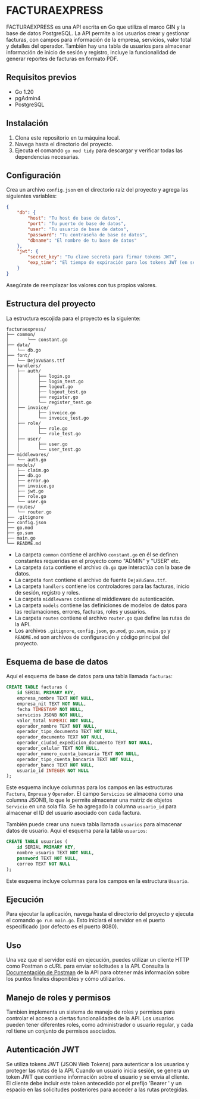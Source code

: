 # FACTURAEXPRESS

FACTURAEXPRESS es una API escrita en Go que utiliza el marco GIN y la base de datos PostgreSQL. La API permite a los usuarios crear y gestionar facturas, con campos para información de la empresa, servicios, valor total y detalles del operador. También hay una tabla de usuarios para almacenar información de inicio de sesión y registro, incluye la funcionalidad de generar reportes de facturas en formato PDF.

## Requisitos previos

- Go 1.20
- pgAdmin4
- PostgreSQL

## Instalación

1. Clona este repositorio en tu máquina local.
2. Navega hasta el directorio del proyecto.
3. Ejecuta el comando `go mod tidy` para descargar y verificar todas las dependencias necesarias.

## Configuración

Crea un archivo `config.json` en el directorio raíz del proyecto y agrega las siguientes variables:

```json
{
    "db": {
        "host": "Tu host de base de datos",
        "port": "Tu puerto de base de datos",
        "user": "Tu usuario de base de datos",
        "password": "Tu contraseña de base de datos",
        "dbname": "El nombre de tu base de datos"
    },
    "jwt": {
        "secret_key": "Tu clave secreta para firmar tokens JWT",
        "exp_time": "El tiempo de expiración para los tokens JWT (en segundos)"
    }
}
```

Asegúrate de reemplazar los valores con tus propios valores.

## Estructura del proyecto

La estructura escojida para el proyecto es la siguiente:


```
facturaexpress/
├── common/
│       └── constant.go
├── data/
│   └── db.go
├── font/
│   └── DejaVuSans.ttf
├── handlers/
│   ├── auth/
│   │       ├── login.go
│   │       ├── login_test.go
│   │       ├── logout.go
│   │       ├── logout_test.go
│   │       ├── register.go
│   │       └── register_test.go
│   ├── invoice/
│   │       ├── invoice.go
│   │       └── invoice_test.go
│   ├── role/
│   │       ├── role.go
│   │       └── role_test.go
│   ├── user/
│   │       ├── user.go
│   │       └── user_test.go
├── middlewares/
│   └── auth.go
├── models/
│   ├── claim.go
│   ├── db.go
│   ├── error.go
│   ├── invoice.go
│   ├── jwt.go
│   ├── role.go
│   └── user.go
├── routes/
│   └── router.go
├── .gitignore
├── config.json
├── go.mod
├── go.sum
├── main.go 
└── README.md

```
- La carpeta `common` contiene el archivo `constant.go` en él se definen constantes requeridas en el proyecto como "ADMIN" y "USER" etc.
- La carpeta `data` contiene el archivo `db.go` que interactúa con la base de datos.
- La carpeta `font` contiene el archivo de fuente `DejaVuSans.ttf`.
- La carpeta `handlers` contiene los controladores para las facturas, inicio de sesión, registro y roles.
- La carpeta `middlewares` contiene el middleware de autenticación.
- La carpeta `models` contiene las definiciones de modelos de datos para las reclamaciones, errores, facturas, roles y usuarios.
- La carpeta `routes` contiene el archivo `router.go` que define las rutas de la API.
- Los archivos `.gitignore`, `config.json`, `go.mod`, `go.sum`, `main.go` y `README.md` son archivos de configuración y código principal del proyecto.

## Esquema de base de datos

Aquí el esquema de base de datos para una tabla llamada `facturas`:

```sql
CREATE TABLE facturas (
    id SERIAL PRIMARY KEY,
    empresa_nombre TEXT NOT NULL,
    empresa_nit TEXT NOT NULL,
    fecha TIMESTAMP NOT NULL,
    servicios JSONB NOT NULL,
    valor_total NUMERIC NOT NULL,
    operador_nombre TEXT NOT NULL,
    operador_tipo_documento TEXT NOT NULL,
    operador_documento TEXT NOT NULL,
    operador_ciudad_expedicion_documento TEXT NOT NULL,
    operador_celular TEXT NOT NULL,
    operador_numero_cuenta_bancaria TEXT NOT NULL,
    operador_tipo_cuenta_bancaria TEXT NOT NULL,
    operador_banco TEXT NOT NULL,
    usuario_id INTEGER NOT NULL
);
```

Este esquema incluye columnas para los campos en las estructuras `Factura`, `Empresa` y `Operador`. El campo `Servicios` se almacena como una columna JSONB, lo que le permite almacenar una matriz de objetos `Servicio` en una sola fila. Se ha agregado la columna `usuario_id` para almacenar el ID del usuario asociado con cada factura.

También puede crear una nueva tabla llamada `usuarios` para almacenar datos de usuario. Aquí el esquema para la tabla `usuarios`:

```sql
CREATE TABLE usuarios (
    id SERIAL PRIMARY KEY,
    nombre_usuario TEXT NOT NULL,
    password TEXT NOT NULL,
    correo TEXT NOT NULL
);
```

Este esquema incluye columnas para los campos en la estructura `Usuario`.

## Ejecución

Para ejecutar la aplicación, navega hasta el directorio del proyecto y ejecuta el comando `go run main.go`. Esto iniciará el servidor en el puerto especificado (por defecto es el puerto 8080).

## Uso

Una vez que el servidor esté en ejecución, puedes utilizar un cliente HTTP como Postman o cURL para enviar solicitudes a la API. Consulta la [Documentación de Postman](https://documenter.getpostman.com/view/23764700/2s9Xy5LAAk) de la API para obtener más información sobre los puntos finales disponibles y cómo utilizarlos.


## Manejo de roles y permisos

Tambien implementa un sistema de manejo de roles y permisos para controlar el acceso a ciertas funcionalidades de la API. Los usuarios pueden tener diferentes roles, como administrador o usuario regular, y cada rol tiene un conjunto de permisos asociados.

## Autenticación JWT

Se utiliza tokens JWT (JSON Web Tokens) para autenticar a los usuarios y proteger las rutas de la API. Cuando un usuario inicia sesión, se genera un token JWT que contiene información sobre el usuario y se envía al cliente. El cliente debe incluir este token antecedido por el prefijo 'Bearer '  y un espacio en las solicitudes posteriores para acceder a las rutas protegidas.